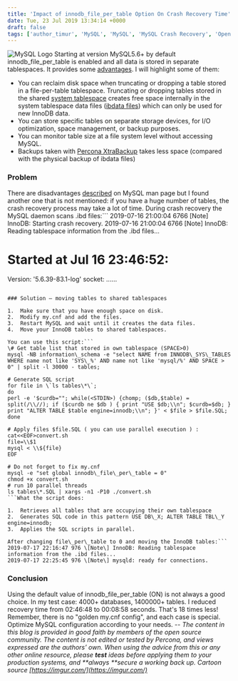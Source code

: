 ```yaml
---
title: 'Impact of innodb_file_per_table Option On Crash Recovery Time'
date: Tue, 23 Jul 2019 13:34:14 +0000
draft: false
tags: ['author_timur', 'MySQL', 'MySQL', 'MySQL Crash Recovery', 'Open Source Databases']
---
```


![MySQL Logo](https://www.percona.com/community-blog/wp-content/uploads/2019/07/logo-mysql-170x115.png) Starting at version MySQL5.6+ by default innodb\_file\_per\_table is enabled and all data is stored in separate tablespaces. It provides some [advantages](https://dev.mysql.com/doc/refman/5.7/en/innodb-multiple-tablespaces.html). I will highlight some of them:

*   You can reclaim disk space when truncating or dropping a table stored in a file-per-table tablespace. Truncating or dropping tables stored in the shared [system tablespace](https://dev.mysql.com/doc/refman/5.7/en/glossary.html#glos_system_tablespace "system tablespace") creates free space internally in the system tablespace data files ([ibdata files](https://dev.mysql.com/doc/refman/5.7/en/glossary.html#glos_ibdata_file "ibdata file")) which can only be used for new InnoDB data.
*   You can store specific tables on separate storage devices, for I/O optimization, space management, or backup purposes.
*   You can monitor table size at a file system level without accessing MySQL.
*   Backups taken with [Percona XtraBackup](https://www.percona.com/software/mysql-database/percona-xtrabackup) takes less space (compared with the physical backup of ibdata files)

### Problem

There are disadvantages [described](https://dev.mysql.com/doc/refman/5.7/en/innodb-multiple-tablespaces.html) on MySQL man page but I found another one that is not mentioned: if you have a huge number of tables, the crash recovery process may take a lot of time. During crash recovery the MySQL daemon scans .ibd files:```
2019-07-16 21:00:04 6766 \[Note\] InnoDB: Starting crash recovery.
2019-07-16 21:00:04 6766 \[Note\] InnoDB: Reading tablespace information from the .ibd files...
# Started at Jul 16 23:46:52:
Version: '5.6.39-83.1-log' socket: ......
```During startup time I checked MySQL behavior and found that MySQL opens files one by one. In my test case it was 1400000+ tables and it took 02:46:48 just to scan ibd files. ![ ](https://i.imgur.com/c4jt321.png) To prevent such a long downtime we decided to move all the tables to shared tablespaces.

### Solution – moving tables to shared tablespaces

1.  Make sure that you have enough space on disk.
2.  Modify my.cnf and add the files.
3.  Restart MySQL and wait until it creates the data files.
4.  Move your InnoDB tables to shared tablespaces.

You can use this script:```
\# Get table list that stored in own tablespace (SPACE>0)
mysql -NB information\_schema -e "select NAME from INNODB\_SYS\_TABLES WHERE name not like 'SYS\_%' AND name not like 'mysql/%' AND SPACE > 0" | split -l 30000 - tables;

# Generate SQL script
for file in \`ls tables\*\`;
do
perl -e '$curdb=""; while(<STDIN>) {chomp; ($db,$table) = split(/\\//); if ($curdb ne $db ) { print "USE $db;\\n"; $curdb=$db; } print "ALTER TABLE $table engine=innodb;\\n"; }' < $file > $file.SQL;
done

# Apply files $file.SQL ( you can use parallel execution ) :
cat<<EOF>convert.sh
file=\\$1
mysql < \\${file}
EOF

# Do not forget to fix my.cnf
mysql -e "set global innodb\_file\_per\_table = 0"
chmod +x convert.sh
# run 10 parallel threads
ls tables\*.SQL | xargs -n1 -P10 ./convert.sh
```What the script does:

1.  Retrieves all tables that are occupying their own tablespace
2.  Generates SQL code in this pattern USE DB\_X; ALTER TABLE TBL\_Y engine=innodb;
3.  Applies the SQL scripts in parallel.

After changing file\_per\_table to 0 and moving the InnoDB tables:```
2019-07-17 22:16:47 976 \[Note\] InnoDB: Reading tablespace information from the .ibd files...
2019-07-17 22:25:45 976 \[Note\] mysqld: ready for connections.
```

### Conclusion

Using the default value of innodb\_file\_per\_table (ON) is not always a good choice. In my test case: 4000+ databases, 1400000+ tables. I reduced recovery time from 02:46:48 to 00:08:58 seconds. That's 18 times less! Remember, there is no "golden my.cnf config", and each case is special. Optimize MySQL configuration according to your needs. _\--_ _The content in this blog is provided in good faith by members of the open source community. The content is not edited or tested by Percona, and views expressed are the authors’ own. When using the advice from this or any other online resource, please **test** ideas before applying them to your production systems, and **always **secure a working back up._ _Cartoon source [https://imgur.com/](https://imgur.com/)_